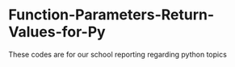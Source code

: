 # Function-Parameters-Return-Values-for-Py


These codes are for our school reporting regarding python topics
